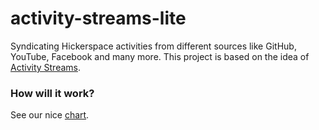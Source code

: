 activity-streams-lite
=====================

Syndicating Hickerspace activities from different sources like GitHub, YouTube, Facebook and many more.
This project is based on the idea of [Activity Streams](http://activitystrea.ms/).

### How will it work?
See our nice [chart](http://hickerspace.org/wiki/Datei:Activitystreams.jpg).
